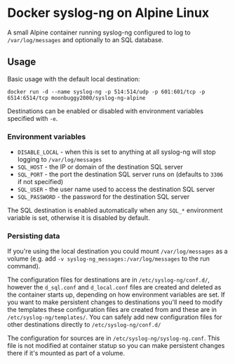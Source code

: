 # Docker syslog-ng on Alpine Linux

A small Alpine container running syslog-ng configured to log to `/var/log/messages` and optionally to an SQL database.


## Usage

Basic usage with the default local destination:

```
docker run -d --name syslog-ng -p 514:514/udp -p 601:601/tcp -p 6514:6514/tcp moonbuggy2000/syslog-ng-alpine
```

Destinations can be enabled or disabled with environment variables specified with `-e`.


### Environment variables

* `DISABLE_LOCAL` - when this is set to anything at all syslog-ng will stop logging to `/var/log/messages`
* `SQL_HOST` - the IP or domain of the destination SQL server
* `SQL_PORT` - the port the destination SQL server runs on (defaults to `3306` if not specified)
* `SQL_USER` - the user name used to access the destination SQL server
* `SQL_PASSWORD` - the password for the destination SQL server

The SQL destination is enabled automatically when any `SQL_*` environment variable is set, otherwise it is disabled by default.


### Persisting data

If you're using the local destination you could mount `/var/log/messages` as a volume (e.g. add `-v syslog-ng_messages:/var/log/messages` to the run command).

The configuration files for destinations are in `/etc/syslog-ng/conf.d/`, however the `d_sql.conf` and `d_local.conf` files are created and deleted as the container starts up, depending on how environment variables are set. If you want to make persistent changes to destinations you'll need to modify the templates these configuration files are created from and these are in `/etc/syslog-ng/templates/`. You can safely add new configuration files for other destinations directly to `/etc/syslog-ng/conf.d/`

The configuration for sources are in `/etc/syslog-ng/syslog-ng.conf`. This file is not modified at container statup so you can make persistent changes there if it's mounted as part of a volume.
